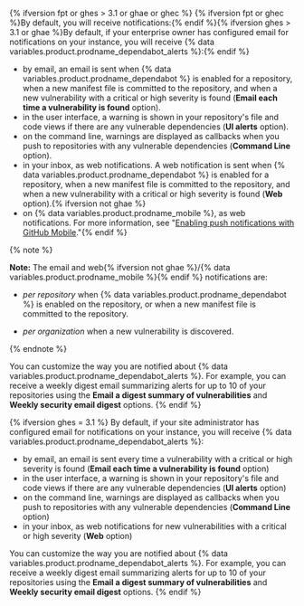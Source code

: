 {% ifversion fpt or ghes > 3.1 or ghae or ghec %}
{% ifversion fpt or ghec %}By default, you will receive notifications:{% endif %}{% ifversion ghes > 3.1 or ghae %}By default, if your enterprise owner has configured email for notifications on your instance, you will receive {% data variables.product.prodname_dependabot_alerts %}:{% endif %}

- by email, an email is sent when {% data variables.product.prodname_dependabot %} is enabled for a repository, when a new manifest file is committed to the repository, and when a new vulnerability with a critical or high severity is found (**Email each time a vulnerability is found** option).
- in the user interface, a warning is shown in your repository's file and code views if there are any vulnerable dependencies (**UI alerts** option).
- on the command line, warnings are displayed as callbacks when you push to repositories with any vulnerable dependencies (**Command Line** option).
- in your inbox, as web notifications. A web notification is sent when {% data variables.product.prodname_dependabot %} is enabled for a repository, when a new manifest file is committed to the repository, and when a new vulnerability with a critical or high severity is found (**Web** option).{% ifversion not ghae %}
- on {% data variables.product.prodname_mobile %}, as web notifications. For more information, see "[Enabling push notifications with GitHub Mobile](/github/managing-subscriptions-and-notifications-on-github/configuring-notifications#enabling-push-notifications-with-github-mobile)."{% endif %}

{% note %}

**Note:** The email and web{% ifversion not ghae %}/{% data variables.product.prodname_mobile %}{% endif %} notifications are:

- _per repository_ when {% data variables.product.prodname_dependabot %} is enabled on the repository, or when a new manifest file is committed to the repository.

- _per organization_ when a new vulnerability is discovered.

{% endnote %}

You can customize the way you are notified about {% data variables.product.prodname_dependabot_alerts %}. For example, you can receive a weekly digest email summarizing alerts for up to 10 of your repositories using the **Email a digest summary of vulnerabilities** and **Weekly security email digest** options.
{% endif %}

{% ifversion ghes = 3.1 %}
By default, if your site administrator has configured email for notifications on your instance, you will receive {% data variables.product.prodname_dependabot_alerts %}:
- by email, an email is sent every time a vulnerability with a critical or high severity is found (**Email each time a vulnerability is found** option)
- in the user interface, a warning is shown in your repository's file and code views if there are any vulnerable dependencies (**UI alerts** option)
- on the command line, warnings are displayed as callbacks when you push to repositories with any vulnerable dependencies (**Command Line** option)
- in your inbox, as web notifications for new vulnerabilities with a critical or high severity (**Web** option)

You can customize the way you are notified about {% data variables.product.prodname_dependabot_alerts %}. For example, you can receive a weekly digest email summarizing alerts for up to 10 of your repositories using the **Email a digest summary of vulnerabilities** and **Weekly security email digest** options.
{% endif %}
